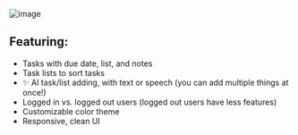 ![image](https://github.com/user-attachments/assets/e802640f-ca59-43dc-82f1-9821f692c811)

## Featuring:
- Tasks with due date, list, and notes
- Task lists to sort tasks
- ✨ AI task/list adding, with text or speech (you can add multiple things at once!)
- Logged in vs. logged out users (logged out users have less features)
- Customizable color theme
- Responsive, clean UI
